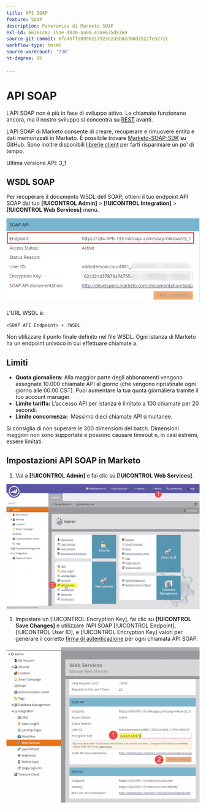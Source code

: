 ```yaml
---
title: API SOAP
feature: SOAP
description: Panoramica di Marketo SOAP
exl-id: 6618cc82-15ae-4030-aa00-438e635d8369
source-git-commit: 6fc45ff98998217923e2a5b02d00d1522fe3272c
workflow-type: tm+mt
source-wordcount: '230'
ht-degree: 0%

---
```


# API SOAP

L’API SOAP non è più in fase di sviluppo attivo. Le chiamate funzionano ancora, ma il nostro sviluppo si concentra su [REST](https://developer.adobe.com/marketo-apis/) avanti.

L’API SOAP di Marketo consente di creare, recuperare e rimuovere entità e dati memorizzati in Marketo. È possibile trovare [Marketo-SOAP-SDK](https://github.com/Marketo/SOAP-API-Java-Client) su GitHub. Sono inoltre disponibili [librerie client](https://github.com/Marketo/Community-Supported-Client-Libraries) per farti risparmiare un po&#39; di tempo.

Ultima versione API: 3_1

## WSDL SOAP

Per recuperare il documento WSDL dell’SOAP, ottieni il tuo endpoint API SOAP dal tuo **[!UICONTROL Admin]** > **[!UICONTROL Integration]** > **[!UICONTROL Web Services]** menu.

![Endpoint SOAP](assets/endpoint-soap.png)

L&#39;URL WSDL è:

`<SOAP API Endpoint> + ?WSDL`

Non utilizzare il punto finale definito nel file WSDL. Ogni istanza di Marketo ha un endpoint univoco in cui effettuare chiamate a.

## Limiti

- **Quota giornaliera:** Alla maggior parte degli abbonamenti vengono assegnate 10.000 chiamate API al giorno (che vengono ripristinate ogni giorno alle 00.00 CST). Puoi aumentare la tua quota giornaliera tramite il tuo account manager.
- **Limite tariffa:** L’accesso API per istanza è limitato a 100 chiamate per 20 secondi.
- **Limite concorrenza:**  Massimo dieci chiamate API simultanee.

Si consiglia di non superare le 300 dimensioni del batch. Dimensioni maggiori non sono supportate e possono causare timeout e, in casi estremi, essere limitati.

## Impostazioni API SOAP in Marketo

1. Vai a **[!UICONTROL Admin]** e fai clic su **[!UICONTROL Web Services]**.

![admin-web-services2](assets/admin-web-services2.png)

1. Impostare un [!UICONTROL Encryption Key], fai clic su **[!UICONTROL Save Changes]** e utilizzare l’API SOAP [!UICONTROL Endpoint], [!UICONTROL User ID], e [!UICONTROL Encryption Key] valori per generare il corretto [firma di autenticazione](authentication-signature.md) per ogni chiamata API SOAP.

![admin-web-services3](assets/admin-web-services3.png)

